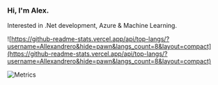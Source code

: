 ### Hi, I'm Alex.
Interested in .Net development, Azure & Machine Learning.

![https://github-readme-stats.vercel.app/api/top-langs/?username=Allexandrero&hide=pawn&langs_count=8&layout=compact](https://github-readme-stats.vercel.app/api/top-langs/?username=Allexandrero&hide=pawn&langs_count=8&layout=compact)
 
![Metrics](https://github.com/Allexandrero/allexandrero/github-metrics.svg)
